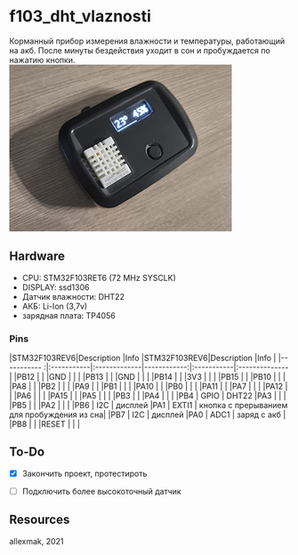 # f103_dht_vlaznosti

Корманный прибор измерения влажности и температуры,
работающий на акб. После минуты бездействия уходит в сон и пробуждается по нажатию кнопки.
![Иллюстрация к проекту](https://github.com/allexmak1/f103_dht_vlaznosti/raw/master/image/image.png)


## Hardware 
 * CPU: STM32F103RET6 (72 MHz SYSCLK)
 * DISPLAY: ssd1306
 * Датчик влажности: DHT22
 * АКБ: Li-Ion (3,7v) 
 * зарядная плата: TP4056

### Pins

|STM32F103REV6|Description |Info          |STM32F103REV6|Description |Info           |
|----------- :|:-----------|:-------------|------------:|:-----------|:--------------|
|PB12         |           |               |GND          |        |       |
|PB13         |           |               |GND          |        |       |
|PB14         |           |               |3V3          |        |       |
|PB15         |           |               |PB10         |        |       |
|PA8          |           |               |PB2          |        |       |
|PA9          |           |               |PB1          |        |       |
|PA10         |           |               |PB0          |        |       |
|PA11         |           |               |PA7          |        |       |
|PA12         |           |               |PA6          |        |       |
|PA15         |           |               |PA5          |        |       |
|PB3          |           |               |PA4          |        |       |
|PB4          | GPIO      | DHT22         |PA3          |        |       |
|PB5          |           |               |PA2          |        |        |
|PB6          | I2C       | дисплей       |PA1          | EXTI1  | кнопка с прерыванием для пробуждения из сна|
|PB7          | I2C       | дисплей       |PA0          | ADC1   | заряд с акб |
|PB8          |           |               |RESET        |        |       |


## To-Do

 - [x] Закончить проект, протестироть
 - [ ] Подключить более высокоточный датчик


## Resources

 allexmak, 2021
